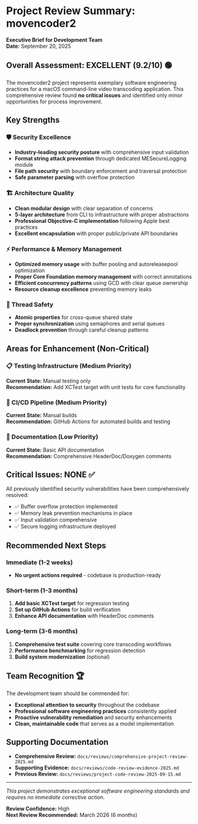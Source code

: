 # Project Review Summary: movencoder2
**Executive Brief for Development Team**  
**Date:** September 20, 2025

## Overall Assessment: EXCELLENT (9.2/10) 🟢

The movencoder2 project represents exemplary software engineering practices for a macOS command-line video transcoding application. This comprehensive review found **no critical issues** and identified only minor opportunities for process improvement.

## Key Strengths

### 🛡️ Security Excellence
- **Industry-leading security posture** with comprehensive input validation
- **Format string attack prevention** through dedicated MESecureLogging module
- **File path security** with boundary enforcement and traversal protection
- **Safe parameter parsing** with overflow protection

### 🏗️ Architecture Quality  
- **Clean modular design** with clear separation of concerns
- **5-layer architecture** from CLI to infrastructure with proper abstractions
- **Professional Objective-C implementation** following Apple best practices
- **Excellent encapsulation** with proper public/private API boundaries

### ⚡ Performance & Memory Management
- **Optimized memory usage** with buffer pooling and autoreleasepool optimization
- **Proper Core Foundation memory management** with correct annotations
- **Efficient concurrency patterns** using GCD with clear queue ownership
- **Resource cleanup excellence** preventing memory leaks

### 🧵 Thread Safety
- **Atomic properties** for cross-queue shared state
- **Proper synchronization** using semaphores and serial queues  
- **Deadlock prevention** through careful cleanup patterns

## Areas for Enhancement (Non-Critical)

### 📋 Testing Infrastructure (Medium Priority)
**Current State:** Manual testing only  
**Recommendation:** Add XCTest target with unit tests for core functionality

### 🚀 CI/CD Pipeline (Medium Priority)  
**Current State:** Manual builds  
**Recommendation:** GitHub Actions for automated builds and testing

### 📖 Documentation (Low Priority)
**Current State:** Basic API documentation  
**Recommendation:** Comprehensive HeaderDoc/Doxygen comments

## Critical Issues: NONE ✅

All previously identified security vulnerabilities have been comprehensively resolved:
- ✅ Buffer overflow protection implemented
- ✅ Memory leak prevention mechanisms in place  
- ✅ Input validation comprehensive
- ✅ Secure logging infrastructure deployed

## Recommended Next Steps

### Immediate (1-2 weeks)
- **No urgent actions required** - codebase is production-ready

### Short-term (1-3 months)
1. **Add basic XCTest target** for regression testing
2. **Set up GitHub Actions** for build verification  
3. **Enhance API documentation** with HeaderDoc comments

### Long-term (3-6 months)
1. **Comprehensive test suite** covering core transcoding workflows
2. **Performance benchmarking** for regression detection
3. **Build system modernization** (optional)

## Team Recognition 🏆

The development team should be commended for:
- **Exceptional attention to security** throughout the codebase
- **Professional software engineering practices** consistently applied
- **Proactive vulnerability remediation** and security enhancements
- **Clean, maintainable code** that serves as a model implementation

## Supporting Documentation

- **Comprehensive Review:** `docs/reviews/comprehensive-project-review-2025.md`
- **Supporting Evidence:** `docs/reviews/code-review-evidence-2025.md`
- **Previous Review:** `docs/reviews/project-code-review-2025-09-15.md`

---

*This project demonstrates exceptional software engineering standards and requires no immediate corrective action.*

**Review Confidence:** High  
**Next Review Recommended:** March 2026 (6 months)